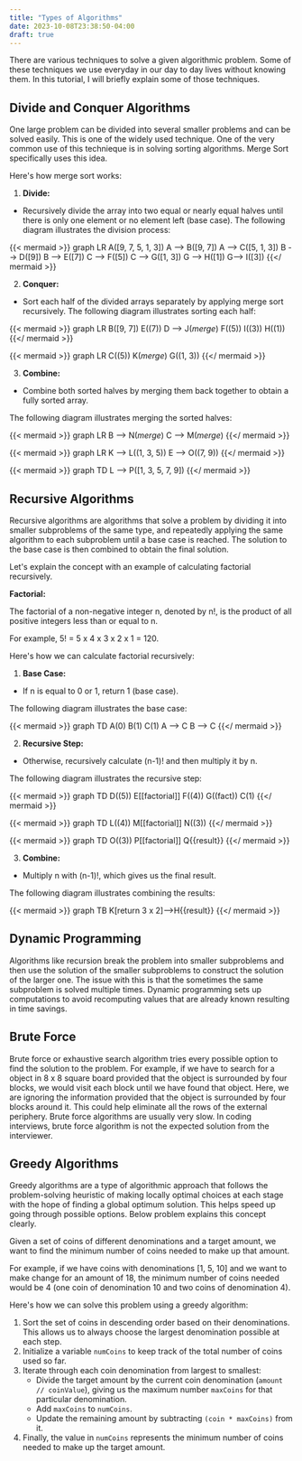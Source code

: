 ```yaml
---
title: "Types of Algorithms"
date: 2023-10-08T23:38:50-04:00
draft: true
---
```


There are various techniques to solve a given algorithmic problem. Some of these techniques we use everyday in our day to day lives without knowing them. In this tutorial, I will briefly explain some of those techniques.

<!--more-->

## Divide and Conquer Algorithms

One large problem can be divided into several smaller problems and can be solved easily. This is one of the widely used technique. One of the very common use of this technieque is in solving sorting algorithms. Merge Sort specifically uses this idea.

Here's how merge sort works:

1. **Divide:** 

- Recursively divide the array into two equal or nearly equal halves until there is only one element or no element left (base case). The following diagram illustrates the division process:
   

{{< mermaid >}}
graph LR
 A([9, 7, 5, 1, 3])
 A --> B([9, 7])
 A --> C([5, 1, 3])
 B --> D([9])
 B --> E([7])
 C --> F([5])
 C --> G([1, 3])
 G --> H([1])
 G--> I([3])
{{</ mermaid >}}
   
2. **Conquer:**

- Sort each half of the divided arrays separately by applying merge sort recursively.
   The following diagram illustrates sorting each half:
  
{{< mermaid >}}
graph LR
 B([9, 7])
 E((7))
 D --> J(*merge*)
 F((5))
 I((3))
 H((1))
{{</ mermaid >}}


{{< mermaid >}}
graph LR
 C((5))
 K(*merge*)
 G((1, 3))
{{</ mermaid >}}



   
3. **Combine:**
   
- Combine both sorted halves by merging them back together to obtain a fully sorted array.

The following diagram illustrates merging the sorted halves:
    

{{< mermaid >}}
graph LR
 B --> N(*merge*)
 C --> M(*merge*)
{{</ mermaid >}}


{{< mermaid >}}
graph LR
 K --> L((1, 3, 5))
 E --> O((7, 9))
{{</ mermaid >}}

{{< mermaid >}}
graph TD
 L --> P([1, 3, 5, 7, 9])
{{</ mermaid >}}


## Recursive Algorithms

Recursive algorithms are algorithms that solve a problem by dividing it into smaller subproblems of the same type, and repeatedly applying the same algorithm to each subproblem until a base case is reached. The solution to the base case is then combined to obtain the final solution.

Let's explain the concept with an example of calculating factorial recursively.

**Factorial:**

The factorial of a non-negative integer n, denoted by n!, is the product of all positive integers less than or equal to n.

For example, 5! = 5 x 4 x 3 x 2 x 1 = 120.

Here's how we can calculate factorial recursively:

1. **Base Case:**

- If n is equal to 0 or 1, return 1 (base case).

The following diagram illustrates the base case:
   
{{< mermaid >}}
graph TD
 A(0)
 B(1)
 C(1)
 A --> C
 B --> C
{{</ mermaid >}}
   
2. **Recursive Step:**

- Otherwise, recursively calculate (n-1)! and then multiply it by n.

The following diagram illustrates the recursive step:
  
{{< mermaid >}}
graph TD
 D((5))
 E[[factorial]]
 F((4))
 G((fact))
 C(1)
{{</ mermaid >}}

{{< mermaid >}}
graph TD
 L((4))
 M[[factorial]]
 N((3))
{{</ mermaid >}}

{{< mermaid >}}
graph TD
 O((3))
 P[[factorial]]
 Q{{result}}
{{</ mermaid >}}

   
3. **Combine:**
   
- Multiply n with (n-1)!, which gives us the final result.

The following diagram illustrates combining the results:
    
{{< mermaid >}}
graph TB
K[return 3 x 2]-->H{{result}}
{{</ mermaid >}}

## Dynamic Programming

Algorithms like recursion break the problem into smaller subproblems and then use the solution of the smaller subproblems to construct the solution of the larger one. The issue with this is that the sometimes the same subproblem is solved multiple times. Dynamic programming sets up computations to avoid recomputing values that are already known resulting in time savings.

## Brute Force

Brute force or exhaustive search algorithm tries every possible option to find the solution to the problem. For example, if we have to search for a object in 8 x 8 square board provided that the object is surrounded by four blocks, we would visit each block until we have found that object. Here, we are ignoring the information provided that the object is surrounded by four blocks around it. This could help eliminate all the rows of the external periphery. Brute force algorithms are usually very slow. In coding interviews, brute force algorithm is not the expected solution from the interviewer.

## Greedy Algorithms

Greedy algorithms are a type of algorithmic approach that follows the problem-solving heuristic of making locally optimal choices at each stage with the hope of finding a global optimum solution. This helps speed up going through possible options. Below problem explains this concept clearly.

Given a set of coins of different denominations and a target amount, we want to find the minimum number of coins needed to make up that amount.

For example, if we have coins with denominations [1, 5, 10] and we want to make change for an amount of 18, the minimum number of coins needed would be 4 (one coin of denomination 10 and two coins of denomination 4).

Here's how we can solve this problem using a greedy algorithm:

1. Sort the set of coins in descending order based on their denominations. This allows us to always choose the largest denomination possible at each step.
2. Initialize a variable `numCoins` to keep track of the total number of coins used so far.
3. Iterate through each coin denomination from largest to smallest:
    - Divide the target amount by the current coin denomination (`amount // coinValue`), giving us the maximum number `maxCoins` for that particular denomination.
    - Add `maxCoins` to `numCoins`.
    - Update the remaining amount by subtracting `(coin * maxCoins)` from it.
4. Finally, the value in `numCoins` represents the minimum number of coins needed to make up the target amount.